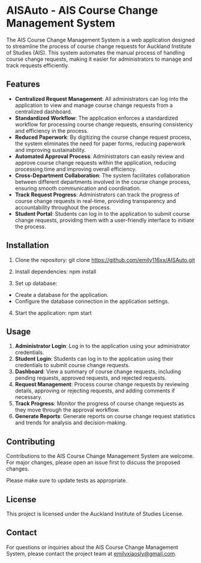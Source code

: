 # AISAuto - AIS Course Change Management System

The AIS Course Change Management System is a web application designed to streamline the process of course change requests for Auckland Institute of Studies (AIS). This system automates the manual process of handling course change requests, making it easier for administrators to manage and track requests efficiently.

## Features

- **Centralized Request Management**: All administrators can log into the application to view and manage course change requests from a centralized dashboard.
- **Standardized Workflow**: The application enforces a standardized workflow for processing course change requests, ensuring consistency and efficiency in the process.
- **Reduced Paperwork**: By digitizing the course change request process, the system eliminates the need for paper forms, reducing paperwork and improving sustainability.
- **Automated Approval Process**: Administrators can easily review and approve course change requests within the application, reducing processing time and improving overall efficiency.
- **Cross-Department Collaboration**: The system facilitates collaboration between different departments involved in the course change process, ensuring smooth communication and coordination.
- **Track Request Progress**: Administrators can track the progress of course change requests in real-time, providing transparency and accountability throughout the process.
- **Student Portal**: Students can log in to the application to submit course change requests, providing them with a user-friendly interface to initiate the process.

## Installation

1. Clone the repository:
git clone https://github.com/emily116xx/AISAuto.git


2. Install dependencies:
npm install


3. Set up database:
- Create a database for the application.
- Configure the database connection in the application settings.

4. Start the application:
npm start


## Usage

1. **Administrator Login**: Log in to the application using your administrator credentials.
2. **Student Login**: Students can log in to the application using their credentials to submit course change requests.
3. **Dashboard**: View a summary of course change requests, including pending requests, approved requests, and rejected requests.
4. **Request Management**: Process course change requests by reviewing details, approving or rejecting requests, and adding comments if necessary.
5. **Track Progress**: Monitor the progress of course change requests as they move through the approval workflow.
6. **Generate Reports**: Generate reports on course change request statistics and trends for analysis and decision-making.

## Contributing

Contributions to the AIS Course Change Management System are welcome. For major changes, please open an issue first to discuss the proposed changes.

Please make sure to update tests as appropriate.

## License

This project is licensed under the Auckland Institute of Studies License.

## Contact

For questions or inquiries about the AIS Course Change Management System, please contact the project team at emilyxiaosly@gmail.com.
